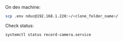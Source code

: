On dev machine:
```sh
scp .env nduc@192.168.1.220:~/<clone_folder_name>/
```

Check status:
```sh
systemctl status record-camera.service
```